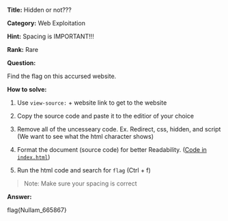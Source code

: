 
**Title:** Hidden or not???

**Category:** Web Exploitation

**Hint:** Spacing is IMPORTANT!!!

**Rank:** Rare

**Question:**

Find the flag on this accursed website.

**How to solve:**

1) Use `view-source:` + website link to get to the website

2) Copy the source code and paste it to the editior of your choice

3) Remove all of the uncesseary code. Ex. Redirect, css, hidden, and script (We want to see what the html character shows)

4) Format the document (source code) for better Readability. ([Code in `index.html`](./Index.html))

5) Run the html code and search for `flag` (Ctrl + f)

> Note: Make sure your spacing is correct

**Answer:**

flag{Nullam_665867}
